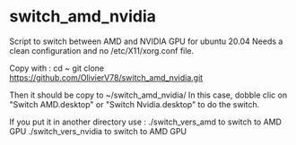 # switch_amd_nvidia
Script to switch between AMD and NVIDIA GPU for ubuntu 20.04
Needs a clean configuration and no /etc/X11/xorg.conf file.

Copy with : 
cd ~
git clone https://github.com/OlivierV78/switch_amd_nvidia.git

Then it should be copy to ~/switch_amd_nvidia/
In this case, dobble clic on "Switch AMD.desktop" or "Switch Nvidia.desktop" to do the switch.

If you put it in another directory use :
./switch_vers_amd to switch to AMD GPU
./switch_vers_nvidia to switch to AMD GPU
